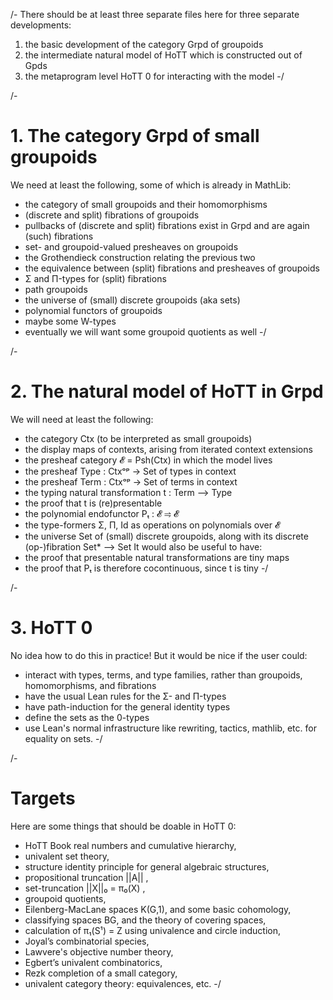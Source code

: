 
/- There should be at least three separate files here for three separate developments:
  1. the basic development of the category Grpd of groupoids
  2. the intermediate natural model of HoTT which is constructed out of Gpds
  3. the metaprogram level HoTT 0 for interacting with the model
  -/

/-
# 1. The category Grpd of small groupoids
We need at least the following, some of which is already in MathLib:
  - the category of small groupoids and their homomorphisms
  - (discrete and split) fibrations of groupoids
  - pullbacks of (discrete and split) fibrations exist in Grpd and are again (such) fibrations
  - set- and groupoid-valued presheaves on groupoids
  - the Grothendieck construction relating the previous two
  - the equivalence between (split) fibrations and presheaves of groupoids
  - Σ and Π-types for (split) fibrations
  - path groupoids
  - the universe of (small) discrete groupoids (aka sets)
  - polynomial functors of groupoids
  - maybe some W-types
  - eventually we will want some groupoid quotients as well
  -/

/-
# 2. The natural model of HoTT in Grpd
We will need at least the following:
  - the category Ctx (to be interpreted as small groupoids)
  - the display maps of contexts, arising from iterated context extensions
  - the presheaf category 𝓔 = Psh(Ctx) in which the model lives
  - the presheaf Type : Ctxᵒᵖ → Set of types in context
  - the presheaf Term : Ctxᵒᵖ → Set of terms in context
  - the typing natural transformation t : Term ⟶ Type
  - the proof that t is (re)presentable
  - the polynomial endofunctor Pₜ : 𝓔 ⥤ 𝓔
  - the type-formers Σ, Π, Id as operations on polynomials over 𝓔
  - the universe Set of (small) discrete groupoids,
      along with its discrete (op-)fibration Set* ⟶ Set
  It would also be useful to have:
  - the proof that presentable natural transformations are tiny maps
  - the proof that Pₜ is therefore cocontinuous, since t is tiny
  -/

  /-
# 3. HoTT 0
No idea how to do this in practice!
But it would be nice if the user could:
- interact with types, terms, and type families, rather than
    groupoids, homomorphisms, and fibrations
- have the usual Lean rules for the Σ- and Π-types
- have path-induction for the general identity types
- define the sets as the 0-types
- use Lean's normal infrastructure like rewriting, tactics, mathlib, etc.
  for equality on sets.
-/

/-
# Targets
Here are some things that should be doable in HoTT 0:
- HoTT Book real numbers and cumulative hierarchy,
- univalent set theory,
- structure identity principle for general algebraic structures,
- propositional truncation ||A|| ,
- set-truncation ||X||₀ = π₀(X) ,
- groupoid quotients,
- Eilenberg-MacLane spaces K(G,1), and some basic cohomology,
- classifying spaces BG, and the theory of covering spaces,
- calculation of π₁(S¹) = Z using univalence and circle induction,
- Joyal’s combinatorial species,
- Lawvere's objective number theory,
- Egbert’s univalent combinatorics,
- Rezk completion of a small category,
- univalent category theory: equivalences, etc.
-/
